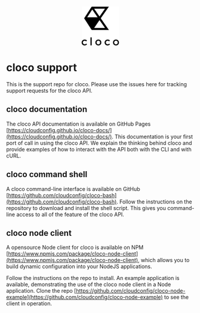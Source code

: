 <p align="center">
  <img src="https://raw.githubusercontent.com/cloudconfig/cloco-docs/master/source/images/logo.png" width="100" height="104" />
</p>

# cloco support
This is the support repo for cloco.  Please use the issues here for tracking support requests for the cloco API.

## cloco documentation

The cloco API documentation is available on GitHub Pages [https://cloudconfig.github.io/cloco-docs/](https://cloudconfig.github.io/cloco-docs/).  This documentation is your first port of call in using the cloco API.  We explain the thinking behind cloco and provide examples of how to interact with the API both with the CLI and with cURL.

## cloco command shell

A cloco command-line interface is available on GitHub [https://github.com/cloudconfig/cloco-bash](https://github.com/cloudconfig/cloco-bash).  Follow the instructions on the repository to download and install the shell script.  This gives you command-line access to all of the feature of the cloco API.

## cloco node client

A opensource Node client for cloco is available on NPM [https://www.npmjs.com/package/cloco-node-client](https://www.npmjs.com/package/cloco-node-client), which allows you to build dynamic configuration into your NodeJS applications.

Follow the instructions on the repo to install.  An example application is available, demonstrating the use of the cloco node client in a Node application.  Clone the repo [https://github.com/cloudconfig/cloco-node-example](https://github.com/cloudconfig/cloco-node-example) to see the client in operation.
